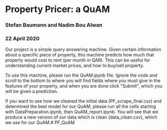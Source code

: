 # Property Pricer: a QuAM

### Stefan Baumann and Nadim Bou Alwan 
### 22 April 2020

Our project is a simple query answering machine. Given certain information about a specific piece of property, this machine predicts how much that property would cost to rent (per month in QAR). This can be useful for understanding current market prices, and how to buy/sell property.  

To use this machine, please run the QuAM.ipynb file. Ignore the code and scroll to the bottom to where you will find fields where you must give in the features of your property, and when you are done click "Submit", which you will be given a prediction.

If you want to see how we cleaned the initial data (PF_scrape_final.csv) and determined the best model for our QuAM, please run all the cells starting with DataPreparation.ipynb, then QuAM_report.ipynb. You will see that we produce a new version of our data which is clean (data_clean.csv), which we use for our QuAM.# PF_QuAM
